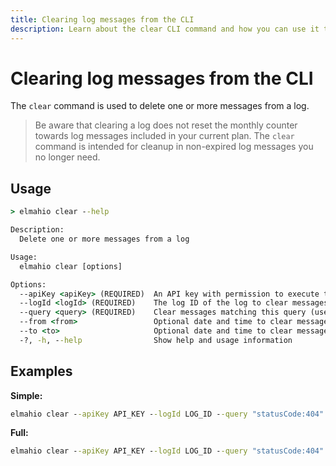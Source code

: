 ```yaml
---
title: Clearing log messages from the CLI
description: Learn about the clear CLI command and how you can use it to clear messages from a log. Set up a nightly batch job to enforce custom retention.
---
```


# Clearing log messages from the CLI

The `clear` command is used to delete one or more messages from a log.

> Be aware that clearing a log does not reset the monthly counter towards log messages included in your current plan. The `clear` command is intended for cleanup in non-expired log messages you no longer need.

## Usage

```cmd
> elmahio clear --help

Description:
  Delete one or more messages from a log

Usage:
  elmahio clear [options]

Options:
  --apiKey <apiKey> (REQUIRED)  An API key with permission to execute the command
  --logId <logId> (REQUIRED)    The log ID of the log to clear messages
  --query <query> (REQUIRED)    Clear messages matching this query (use * for all messages)
  --from <from>                 Optional date and time to clear messages from
  --to <to>                     Optional date and time to clear messages to
  -?, -h, --help                Show help and usage information
```

## Examples

**Simple:**

```cmd
elmahio clear --apiKey API_KEY --logId LOG_ID --query "statusCode:404"
```

**Full:**

```cmd
elmahio clear --apiKey API_KEY --logId LOG_ID --query "statusCode:404" --from 2022-05-17 --to 2022-05-18
```